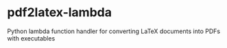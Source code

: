 # pdf2latex-lambda
Python lambda function handler for converting LaTeX documents into PDFs with executables
